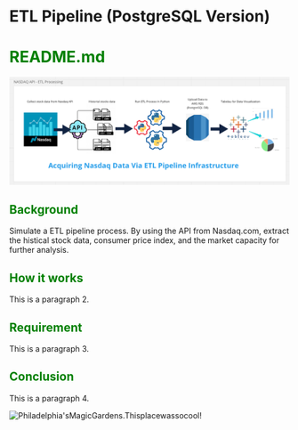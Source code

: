 # ETL Pipeline (PostgreSQL Version)

<html>
<head></head>
<body data-gr-ext-installed="" data-new-gr-c-s-check-loaded="14.1087.0">
<h1><span style="color:#008000;">README.md</span></h1>
<img src="https://github.com/data-engineer-sk/dataWarehouse-PostgreSQL-1/blob/main/Nasdaq%20API%20-%20ETL%20Processing.png" ALIGN=”left” alt="ETL Processing via Nasdaq API" />
<h2><span style="color:#008000;">Background</span></h2>
<p>
 Simulate a ETL pipeline process.  By using the API from Nasdaq.com, extract the histical stock data, consumer price index, and the  market capacity for further analysis.
</p>
<h2><span style="color:#008000;">How it works</span></h2>
 <p>This is a paragraph 2.</p>
<h2><span style="color:#008000;">Requirement</span></h2>
 <p>This is a paragraph 3.</p>
<h2><span style="color:#008000;">Conclusion</span></h2>
 <p>This is a paragraph 4.</p>
</body>
</html>


![Philadelphia'sMagicGardens.Thisplacewassocool!](github.com/data-engineer-sk/dataWarehouse-PostgreSQL-1/blob/main/Nasdaq%20API%20-%20ETL%20Processing.png"Philadelphia'sMagicGardens")
